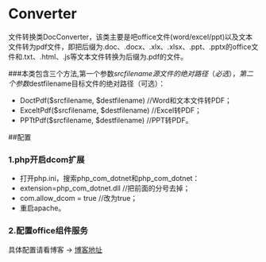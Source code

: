 # Converter
文件转换类DocConverter，该类主要是吧office文件(word/excel/ppt)以及文本文件转为pdf文件，即把后缀为.doc、.docx、.xlx、.xlsx、.ppt、.pptx的office文件和.txt、.html、.js等文本文件转换为后缀为.pdf的文件。

###本类包含三个方法,第一个参数$srcfilename源文件的绝对路径（必选），第二个参数$destfilename目标文件的绝对路径（可选）：
* DoctPdf($srcfilename, $destfilename) //Word和文本文件转PDF；
* ExceltPdf($srcfilename, $destfilename) //Excel转PDF；
* PPTtPdf($srcfilename, $destfilename) //PPT转PDF。

##配置
### 1.php开启dcom扩展
* 打开php.ini，搜索php_com_dotnet和php_com_dotnet：
* extension=php_com_dotnet.dll   //把前面的分号去掉；
* com.allow_dcom = true  //改为true；
* 重启apache。

### 2.配置office组件服务
具体配置请看博客 -> [博客地址](http://blog.csdn.net/sangjinchao/article/details/78053545)